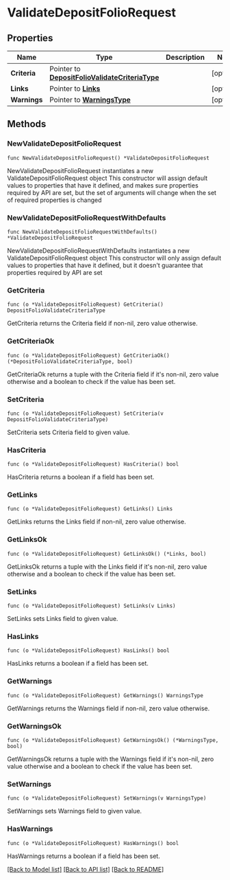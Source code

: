 # ValidateDepositFolioRequest

## Properties

Name | Type | Description | Notes
------------ | ------------- | ------------- | -------------
**Criteria** | Pointer to [**DepositFolioValidateCriteriaType**](DepositFolioValidateCriteriaType.md) |  | [optional] 
**Links** | Pointer to [**Links**](Links.md) |  | [optional] 
**Warnings** | Pointer to [**WarningsType**](WarningsType.md) |  | [optional] 

## Methods

### NewValidateDepositFolioRequest

`func NewValidateDepositFolioRequest() *ValidateDepositFolioRequest`

NewValidateDepositFolioRequest instantiates a new ValidateDepositFolioRequest object
This constructor will assign default values to properties that have it defined,
and makes sure properties required by API are set, but the set of arguments
will change when the set of required properties is changed

### NewValidateDepositFolioRequestWithDefaults

`func NewValidateDepositFolioRequestWithDefaults() *ValidateDepositFolioRequest`

NewValidateDepositFolioRequestWithDefaults instantiates a new ValidateDepositFolioRequest object
This constructor will only assign default values to properties that have it defined,
but it doesn't guarantee that properties required by API are set

### GetCriteria

`func (o *ValidateDepositFolioRequest) GetCriteria() DepositFolioValidateCriteriaType`

GetCriteria returns the Criteria field if non-nil, zero value otherwise.

### GetCriteriaOk

`func (o *ValidateDepositFolioRequest) GetCriteriaOk() (*DepositFolioValidateCriteriaType, bool)`

GetCriteriaOk returns a tuple with the Criteria field if it's non-nil, zero value otherwise
and a boolean to check if the value has been set.

### SetCriteria

`func (o *ValidateDepositFolioRequest) SetCriteria(v DepositFolioValidateCriteriaType)`

SetCriteria sets Criteria field to given value.

### HasCriteria

`func (o *ValidateDepositFolioRequest) HasCriteria() bool`

HasCriteria returns a boolean if a field has been set.

### GetLinks

`func (o *ValidateDepositFolioRequest) GetLinks() Links`

GetLinks returns the Links field if non-nil, zero value otherwise.

### GetLinksOk

`func (o *ValidateDepositFolioRequest) GetLinksOk() (*Links, bool)`

GetLinksOk returns a tuple with the Links field if it's non-nil, zero value otherwise
and a boolean to check if the value has been set.

### SetLinks

`func (o *ValidateDepositFolioRequest) SetLinks(v Links)`

SetLinks sets Links field to given value.

### HasLinks

`func (o *ValidateDepositFolioRequest) HasLinks() bool`

HasLinks returns a boolean if a field has been set.

### GetWarnings

`func (o *ValidateDepositFolioRequest) GetWarnings() WarningsType`

GetWarnings returns the Warnings field if non-nil, zero value otherwise.

### GetWarningsOk

`func (o *ValidateDepositFolioRequest) GetWarningsOk() (*WarningsType, bool)`

GetWarningsOk returns a tuple with the Warnings field if it's non-nil, zero value otherwise
and a boolean to check if the value has been set.

### SetWarnings

`func (o *ValidateDepositFolioRequest) SetWarnings(v WarningsType)`

SetWarnings sets Warnings field to given value.

### HasWarnings

`func (o *ValidateDepositFolioRequest) HasWarnings() bool`

HasWarnings returns a boolean if a field has been set.


[[Back to Model list]](../README.md#documentation-for-models) [[Back to API list]](../README.md#documentation-for-api-endpoints) [[Back to README]](../README.md)



